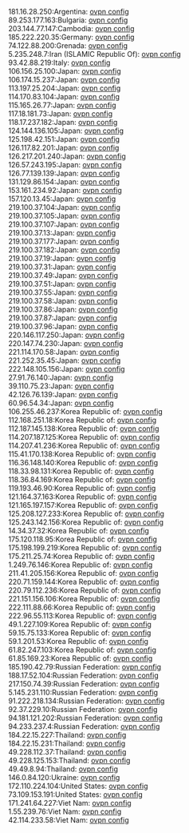 181.16.28.250:Argentina: [ovpn config](vpn/181_16_28_250.ovpn)  
89.253.177.163:Bulgaria: [ovpn config](vpn/89_253_177_163.ovpn)  
203.144.77.147:Cambodia: [ovpn config](vpn/203_144_77_147.ovpn)  
185.222.220.35:Germany: [ovpn config](vpn/185_222_220_35.ovpn)  
74.122.88.200:Grenada: [ovpn config](vpn/74_122_88_200.ovpn)  
5.235.248.7:Iran (ISLAMIC Republic Of): [ovpn config](vpn/5_235_248_7.ovpn)  
93.42.88.219:Italy: [ovpn config](vpn/93_42_88_219.ovpn)  
106.156.25.100:Japan: [ovpn config](vpn/106_156_25_100.ovpn)  
106.174.15.237:Japan: [ovpn config](vpn/106_174_15_237.ovpn)  
113.197.25.204:Japan: [ovpn config](vpn/113_197_25_204.ovpn)  
114.170.83.104:Japan: [ovpn config](vpn/114_170_83_104.ovpn)  
115.165.26.77:Japan: [ovpn config](vpn/115_165_26_77.ovpn)  
117.18.181.73:Japan: [ovpn config](vpn/117_18_181_73.ovpn)  
118.17.237.182:Japan: [ovpn config](vpn/118_17_237_182.ovpn)  
124.144.136.105:Japan: [ovpn config](vpn/124_144_136_105.ovpn)  
125.198.42.151:Japan: [ovpn config](vpn/125_198_42_151.ovpn)  
126.117.82.201:Japan: [ovpn config](vpn/126_117_82_201.ovpn)  
126.217.201.240:Japan: [ovpn config](vpn/126_217_201_240.ovpn)  
126.57.243.195:Japan: [ovpn config](vpn/126_57_243_195.ovpn)  
126.77.139.139:Japan: [ovpn config](vpn/126_77_139_139.ovpn)  
131.129.86.154:Japan: [ovpn config](vpn/131_129_86_154.ovpn)  
153.161.234.92:Japan: [ovpn config](vpn/153_161_234_92.ovpn)  
157.120.13.45:Japan: [ovpn config](vpn/157_120_13_45.ovpn)  
219.100.37.104:Japan: [ovpn config](vpn/219_100_37_104.ovpn)  
219.100.37.105:Japan: [ovpn config](vpn/219_100_37_105.ovpn)  
219.100.37.107:Japan: [ovpn config](vpn/219_100_37_107.ovpn)  
219.100.37.13:Japan: [ovpn config](vpn/219_100_37_13.ovpn)  
219.100.37.177:Japan: [ovpn config](vpn/219_100_37_177.ovpn)  
219.100.37.182:Japan: [ovpn config](vpn/219_100_37_182.ovpn)  
219.100.37.19:Japan: [ovpn config](vpn/219_100_37_19.ovpn)  
219.100.37.31:Japan: [ovpn config](vpn/219_100_37_31.ovpn)  
219.100.37.49:Japan: [ovpn config](vpn/219_100_37_49.ovpn)  
219.100.37.51:Japan: [ovpn config](vpn/219_100_37_51.ovpn)  
219.100.37.55:Japan: [ovpn config](vpn/219_100_37_55.ovpn)  
219.100.37.58:Japan: [ovpn config](vpn/219_100_37_58.ovpn)  
219.100.37.86:Japan: [ovpn config](vpn/219_100_37_86.ovpn)  
219.100.37.87:Japan: [ovpn config](vpn/219_100_37_87.ovpn)  
219.100.37.96:Japan: [ovpn config](vpn/219_100_37_96.ovpn)  
220.146.117.250:Japan: [ovpn config](vpn/220_146_117_250.ovpn)  
220.147.74.230:Japan: [ovpn config](vpn/220_147_74_230.ovpn)  
221.114.170.58:Japan: [ovpn config](vpn/221_114_170_58.ovpn)  
221.252.35.45:Japan: [ovpn config](vpn/221_252_35_45.ovpn)  
222.148.105.156:Japan: [ovpn config](vpn/222_148_105_156.ovpn)  
27.91.76.140:Japan: [ovpn config](vpn/27_91_76_140.ovpn)  
39.110.75.23:Japan: [ovpn config](vpn/39_110_75_23.ovpn)  
42.126.76.139:Japan: [ovpn config](vpn/42_126_76_139.ovpn)  
60.96.54.34:Japan: [ovpn config](vpn/60_96_54_34.ovpn)  
106.255.46.237:Korea Republic of: [ovpn config](vpn/106_255_46_237.ovpn)  
112.168.251.18:Korea Republic of: [ovpn config](vpn/112_168_251_18.ovpn)  
112.187.145.138:Korea Republic of: [ovpn config](vpn/112_187_145_138.ovpn)  
114.207.187.125:Korea Republic of: [ovpn config](vpn/114_207_187_125.ovpn)  
114.207.41.236:Korea Republic of: [ovpn config](vpn/114_207_41_236.ovpn)  
115.41.170.138:Korea Republic of: [ovpn config](vpn/115_41_170_138.ovpn)  
116.36.148.140:Korea Republic of: [ovpn config](vpn/116_36_148_140.ovpn)  
118.33.98.131:Korea Republic of: [ovpn config](vpn/118_33_98_131.ovpn)  
118.36.84.169:Korea Republic of: [ovpn config](vpn/118_36_84_169.ovpn)  
119.193.46.90:Korea Republic of: [ovpn config](vpn/119_193_46_90.ovpn)  
121.164.37.163:Korea Republic of: [ovpn config](vpn/121_164_37_163.ovpn)  
121.165.197.157:Korea Republic of: [ovpn config](vpn/121_165_197_157.ovpn)  
125.208.127.233:Korea Republic of: [ovpn config](vpn/125_208_127_233.ovpn)  
125.243.142.156:Korea Republic of: [ovpn config](vpn/125_243_142_156.ovpn)  
14.34.37.32:Korea Republic of: [ovpn config](vpn/14_34_37_32.ovpn)  
175.120.118.95:Korea Republic of: [ovpn config](vpn/175_120_118_95.ovpn)  
175.198.199.219:Korea Republic of: [ovpn config](vpn/175_198_199_219.ovpn)  
175.211.25.74:Korea Republic of: [ovpn config](vpn/175_211_25_74.ovpn)  
1.249.76.146:Korea Republic of: [ovpn config](vpn/1_249_76_146.ovpn)  
211.41.205.156:Korea Republic of: [ovpn config](vpn/211_41_205_156.ovpn)  
220.71.159.144:Korea Republic of: [ovpn config](vpn/220_71_159_144.ovpn)  
220.79.112.236:Korea Republic of: [ovpn config](vpn/220_79_112_236.ovpn)  
221.151.156.106:Korea Republic of: [ovpn config](vpn/221_151_156_106.ovpn)  
222.111.88.66:Korea Republic of: [ovpn config](vpn/222_111_88_66.ovpn)  
222.96.55.113:Korea Republic of: [ovpn config](vpn/222_96_55_113.ovpn)  
49.1.227.109:Korea Republic of: [ovpn config](vpn/49_1_227_109.ovpn)  
59.15.75.133:Korea Republic of: [ovpn config](vpn/59_15_75_133.ovpn)  
59.1.201.53:Korea Republic of: [ovpn config](vpn/59_1_201_53.ovpn)  
61.82.247.103:Korea Republic of: [ovpn config](vpn/61_82_247_103.ovpn)  
61.85.169.23:Korea Republic of: [ovpn config](vpn/61_85_169_23.ovpn)  
185.190.42.79:Russian Federation: [ovpn config](vpn/185_190_42_79.ovpn)  
188.17.52.104:Russian Federation: [ovpn config](vpn/188_17_52_104.ovpn)  
217.150.74.39:Russian Federation: [ovpn config](vpn/217_150_74_39.ovpn)  
5.145.231.110:Russian Federation: [ovpn config](vpn/5_145_231_110.ovpn)  
91.222.218.134:Russian Federation: [ovpn config](vpn/91_222_218_134.ovpn)  
92.37.229.10:Russian Federation: [ovpn config](vpn/92_37_229_10.ovpn)  
94.181.121.202:Russian Federation: [ovpn config](vpn/94_181_121_202.ovpn)  
94.233.237.4:Russian Federation: [ovpn config](vpn/94_233_237_4.ovpn)  
184.22.15.227:Thailand: [ovpn config](vpn/184_22_15_227.ovpn)  
184.22.15.231:Thailand: [ovpn config](vpn/184_22_15_231.ovpn)  
49.228.112.37:Thailand: [ovpn config](vpn/49_228_112_37.ovpn)  
49.228.125.153:Thailand: [ovpn config](vpn/49_228_125_153.ovpn)  
49.49.8.94:Thailand: [ovpn config](vpn/49_49_8_94.ovpn)  
146.0.84.120:Ukraine: [ovpn config](vpn/146_0_84_120.ovpn)  
172.110.224.104:United States: [ovpn config](vpn/172_110_224_104.ovpn)  
73.109.153.191:United States: [ovpn config](vpn/73_109_153_191.ovpn)  
171.241.64.227:Viet Nam: [ovpn config](vpn/171_241_64_227.ovpn)  
1.55.239.76:Viet Nam: [ovpn config](vpn/1_55_239_76.ovpn)  
42.114.233.58:Viet Nam: [ovpn config](vpn/42_114_233_58.ovpn)  
